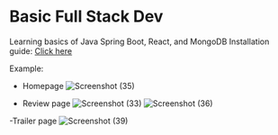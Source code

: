 # Basic Full Stack Dev
 Learning basics of Java Spring Boot, React, and MongoDB
Installation guide: [Click here](https://github.com/mohit-nagaraj/Basic-Full-Stack-Dev/wiki)

Example:
- Homepage
![Screenshot (35)](https://user-images.githubusercontent.com/105775899/215337438-480ec592-096a-4f75-adc3-52ef1bce55ea.png)

- Review page
![Screenshot (33)](https://user-images.githubusercontent.com/105775899/215337471-64873a35-3b37-43d6-9d10-dcba3cd6ea97.png)
![Screenshot (36)](https://user-images.githubusercontent.com/105775899/215337497-9ccc1090-d5d9-46c0-a0ae-4a4919a2e1f3.png)

-Trailer page
![Screenshot (39)](https://user-images.githubusercontent.com/105775899/215337561-135c43c4-64dd-49f9-82dc-efba6b25ab74.png)
